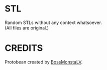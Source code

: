 # STL
Random STLs without any context whatsoever. <br/>
(All files are original.)

# CREDITS

Protobean created by [BossMonstaLV](https://bossmonsta.com/).
